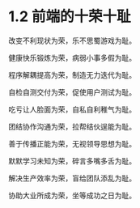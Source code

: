 # 1.2 前端的十荣十耻

改变不利现状为荣，乐不思蜀游戏为耻。

健康快乐锻炼为荣，病弱小事多假为耻。

程序解耦提高为荣，制造无力迭代为耻。

自检自测交付为荣，促使用户测试为耻。

吃亏让人脸面为荣，自私自利稚气为耻。

团结协作沟通为荣，拉帮结伙逞能为耻。

善于传播正能为荣，无视领导思想为耻。

默默学习未知为荣，碎言多嘴多舌为耻。

解决生产效率为荣，盲给团队添乱为耻。

协助大业所成为荣，坐等成功之日为耻。

